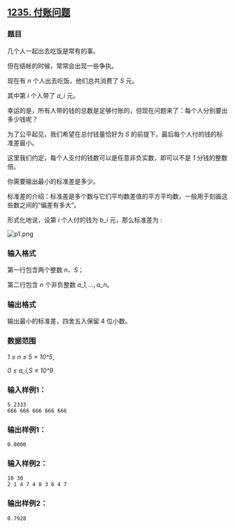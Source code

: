 ## [1235. 付账问题](https://www.acwing.com/problem/content/1237/)

### 题目

几个人一起出去吃饭是常有的事。

但在结帐的时候，常常会出现一些争执。

现在有 *n* 个人出去吃饭，他们总共消费了 *S* 元。

其中第 *i* 个人带了 *a_i* 元。

幸运的是，所有人带的钱的总数是足够付账的，但现在问题来了：每个人分别要出多少钱呢？

为了公平起见，我们希望在总付钱量恰好为 *S* 的前提下，最后每个人付的钱的标准差最小。

这里我们约定，每个人支付的钱数可以是任意非负实数，即可以不是 *1* 分钱的整数倍。

你需要输出最小的标准差是多少。

标准差的介绍：标准差是多个数与它们平均数差值的平方平均数，一般用于刻画这些数之间的“偏差有多大”。

形式化地说，设第 *i* 个人付的钱为 *b_i* 元，那么标准差为 :

 ![p1.png](https://cdn.acwing.com/media/article/image/2019/12/04/19_6734517a16-p1.png)

### 输入格式

第一行包含两个整数 *n、S*；

第二行包含 *n* 个非负整数 *a_1, …, a_n*。

### 输出格式

输出最小的标准差，四舍五入保留 4 位小数。

### 数据范围

*1 ≤ n ≤ 5 × 10^5*,

*0 ≤ a_i,S ≤ 10^9*

### 输入样例1：

```
5 2333
666 666 666 666 666
```

### 输出样例1：

```
0.0000
```

### 输入样例2：

```
10 30
2 1 4 7 4 8 3 6 4 7
```

### 输出样例2：

```
0.7928
```
